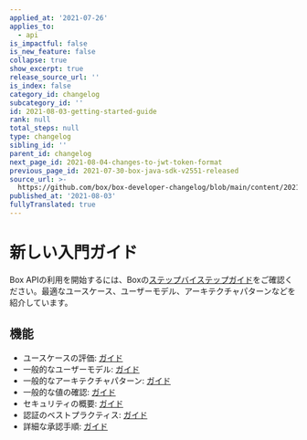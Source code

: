 ```yaml
---
applied_at: '2021-07-26'
applies_to:
  - api
is_impactful: false
is_new_feature: false
collapse: true
show_excerpt: true
release_source_url: ''
is_index: false
category_id: changelog
subcategory_id: ''
id: 2021-08-03-getting-started-guide
rank: null
total_steps: null
type: changelog
sibling_id: ''
parent_id: changelog
next_page_id: 2021-08-04-changes-to-jwt-token-format
previous_page_id: 2021-07-30-box-java-sdk-v2551-released
source_url: >-
  https://github.com/box/box-developer-changelog/blob/main/content/2021/08-03-getting-started-guide.md
published_at: '2021-08-03'
fullyTranslated: true
---
```

# 新しい入門ガイド

Box APIの利用を開始するには、Boxの[ステップバイステップガイド][guide]をご確認ください。最適なユースケース、ユーザーモデル、アーキテクチャパターンなどを紹介しています。

<!-- more -->

## 機能

* ユースケースの評価: [ガイド][usecase]
* 一般的なユーザーモデル: [ガイド][usemodel]
* 一般的なアーキテクチャパターン: [ガイド][arch]
* 一般的な値の確認: [ガイド][value]
* セキュリティの概要: [ガイド][security]
* 認証のベストプラクティス: [ガイド][bestprac]
* 詳細な承認手順: [ガイド][auth]

[guide]: g://getting-started

[usecase]: page/platform/use-cases/

[usemodel]: page/platform/user-types/

[arch]: page/platform/appendix/architecture-patterns/

[value]: page/platform/appendix/locating-values/

[auth]: g://authorization

[security]: g://security

[bestprac]: g://authentication/best-practices
